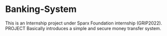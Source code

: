 # Banking-System
This is an Internship project under Sparx Foundation internship (GRIP2022). PROJECT Basically introduces a simple and secure money transfer system.
